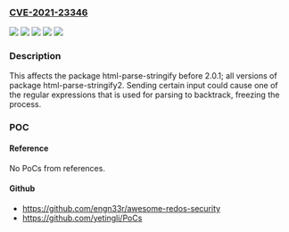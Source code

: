 ### [CVE-2021-23346](https://cve.mitre.org/cgi-bin/cvename.cgi?name=CVE-2021-23346)
![](https://img.shields.io/static/v1?label=Product&message=html-parse-stringify&color=blue)
![](https://img.shields.io/static/v1?label=Product&message=html-parse-stringify2&color=blue)
![](https://img.shields.io/static/v1?label=Version&message=%3C%202.0.1%20&color=brighgreen)
![](https://img.shields.io/static/v1?label=Version&message=%3E%3D%200%20&color=brighgreen)
![](https://img.shields.io/static/v1?label=Vulnerability&message=Regular%20Expression%20Denial%20of%20Service%20(ReDoS)&color=brighgreen)

### Description

This affects the package html-parse-stringify before 2.0.1; all versions of package html-parse-stringify2. Sending certain input could cause one of the regular expressions that is used for parsing to backtrack, freezing the process.

### POC

#### Reference
No PoCs from references.

#### Github
- https://github.com/engn33r/awesome-redos-security
- https://github.com/yetingli/PoCs

